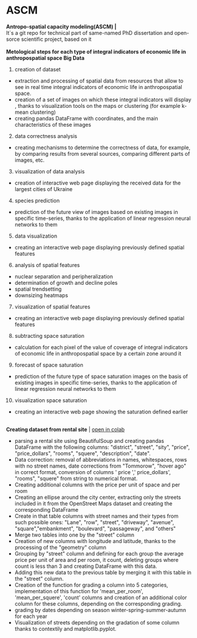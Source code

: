 # ASCM
<b>Antropo-spatial capacity modeling(ASCM) | </b>
<br />
 It`s a git repo for technical part of same-named PhD dissertation and open-sorce scientific project, based on it 
 <br />
 <br />
 <b>Metological steps for each type of integral indicators of economic life in anthropospatial space Big Data</b>
 <br />
1) creation of dataset
- extraction and processing of spatial data from resources that allow to see in real time integral indicators of economic life in anthropospatial space.
- creation of a set of images on which these integral indicators will display , thanks to visualization tools on the maps or clustering (for example k-mean clustering) 
- creating pandas DataFrame with coordinates, and the main characteristics of these images
2) data correctness analysis
- creating mechanisms to determine the correctness of data, for example, by comparing results from several sources, comparing different parts of images, etc.
3) visualization of data analysis
- creation of interactive web page displaying the received data for the largest cities of Ukraine
4) species prediction
- prediction of the future view of images based on existing images in specific time-series, thanks to the application of linear regression neural networks to them
5) data visualization
- creating an interactive web page displaying previously defined spatial features
6) analysis of spatial features
- nuclear separation and peripheralization
- determination of growth and decline poles
- spatial trendsetting
- downsizing heatmaps
7) visualization of spatial features
- creating an interactive web page displaying previously defined spatial features
8) subtracting space saturation
- calculation for each pixel of the value of coverage of integral indicators of economic life in anthropospatial space by a certain zone around it
9) forecast of space saturation
- prediction of the future type of space saturation images on the basis of existing images in specific time-series, thanks to the application of linear regression neural networks to them
10) visualization space saturation
- creating an interactive web page showing the saturation defined earlier
</br>
<b>Creating dataset from rental site</b> | <a href='https://colab.research.google.com/github/shliakhtas/ASCM/blob/main/rental_housing.ipynb'>open in colab<a>
</br>
<ul>
<li>parsing a rental site using BeautifulSoup and creating pandas DataFrame with the following columns: "district", "street", "sity", "price", "price_dollars", "rooms", "squere", "description", "date".</li>
<li>Data correction: removal of abbreviations in names, whitespaces, rows with no street names, date corrections from "Tommorow", "hover ago" in correct format, conversion of columns ' price ',' price_dollars', "rooms", "squere" from string to numerical format.</li>
<li>Creating additional columns with the price per unit of space and per room</li>
<li>Creating an ellipse around the city center, extracting only the streets included in it from the OpenStreet Maps dataset and creating the corresponding DataFrame </li>
<li>Create in that table columns with street names and their types from such possible ones:
"Lane", "row", "street", "driveway", "avenue", "square","embankment", "boulevard", "passageway", and "others"</li>
<li>Merge two tables into one by the "street" column</li>
<li>Creation of new columns with longitude and latitude, thanks to the processing of the "geometry" column</li>
<li>Grouping by "street" column and defining for each group the average price per unit of area and per room, it count, deleting groups where count is less than 3 and creating DataFrame with this data.</li>
<li>Adding this new data to the previous table by merging it with this table in the "street" column.</li>
<li>Creation of the function for grading a column into 5 categories, implementation of this function for 'mean_per_room', 'mean_per_squere', 'count' columns and creation of an additional color column for these columns, depending on the corresponding grading.</li>
<li>grading by dates depending on season winter-spring-summer-autumn for each year</li>
<li>Visualization of streets depending on the gradation of some column thanks to contextily and matplotlib.pyplot.</li>
  </ul>
